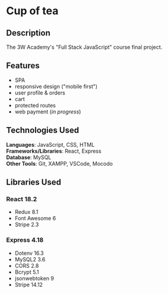 # Cup of tea

## Description

The 3W Academy's "Full Stack JavaScript" course final project.

## Features

- SPA
- responsive design ("mobile first")
- user profile & orders
- cart
- protected routes
- web payment (*in progress*)

## Technologies Used

**Languages**: JavaScript, CSS, HTML<br/>
**Frameworks/Libraries**: React, Express<br/>
**Database**: MySQL<br/>
**Other Tools**: Git, XAMPP, VSCode, Mocodo

## Libraries Used

### React 18.2
* Redux 8.1
* Font Awesome 6
* Stripe 2.3

### Express 4.18
* Dotenv 16.3
* MySQL2 3.6
* CORS 2.8
* Bcrypt 5.1
* jsonwebtoken 9
* Stripe 14.12